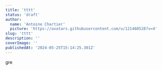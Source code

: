 ```yaml
---
title: 'tttt'
status: 'draft'
author:
  name: 'Antoine Chartier'
  picture: 'https://avatars.githubusercontent.com/u/121460528?v=4'
slug: 'tttt'
description: ''
coverImage: ''
publishedAt: '2024-05-25T15:14:25.301Z'
---
```


gre
